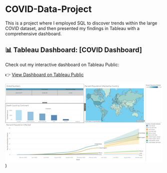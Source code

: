 # COVID-Data-Project
This is a project where I employed SQL to discover trends within the large COVID dataset, and then presented my findings in Tableau with a comprehensive dashboard.

## 📊 Tableau Dashboard: [COVID Dashboard]

Check out my interactive dashboard on Tableau Public:  

👉 [View Dashboard on Tableau Public](https://public.tableau.com/app/profile/nicholas.stone/viz/COVIDDashboard_17428376484760/COVIDDashboard)

[![Dashboard Screenshot](COVID_Dashboard.png)](https://public.tableau.com/app/profile/nicholas.stone/viz/COVIDDashboard_17428376484760/COVIDDashboard))
